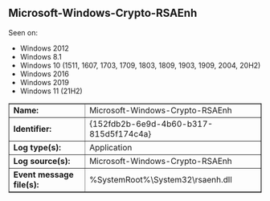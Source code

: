 ## Microsoft-Windows-Crypto-RSAEnh

Seen on:
* Windows 2012
* Windows 8.1
* Windows 10 (1511, 1607, 1703, 1709, 1803, 1809, 1903, 1909, 2004, 20H2)
* Windows 2016
* Windows 2019
* Windows 11 (21H2)

<table border="1" class="docutils">
  <tbody>
    <tr>
      <td><b>Name:</b></td>
      <td>Microsoft-Windows-Crypto-RSAEnh</td>
    </tr>
    <tr>
      <td><b>Identifier:</b></td>
      <td>{152fdb2b-6e9d-4b60-b317-815d5f174c4a}</td>
    </tr>
    <tr>
      <td><b>Log type(s):</b></td>
      <td>Application</td>
    </tr>
    <tr>
      <td><b>Log source(s):</b></td>
      <td>Microsoft-Windows-Crypto-RSAEnh</td>
    </tr>
    <tr>
      <td><b>Event message file(s):</b></td>
      <td>%SystemRoot%\System32\rsaenh.dll</td>
    </tr>
  </tbody>
</table>

&nbsp;

